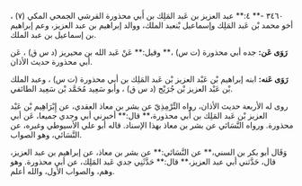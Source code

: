 ٣٤٦٠ -** ٤:** عبد العزيز بن عَبد المَلِك بن أَبي محذورة القرشي الجمحي المكي (٧) ، أخو محمد بْن عَبد المَلِك وإسماعيل بْنعبد الملك، ووالد إبراهيم بن عبد العزيز، وعم إبراهيم بن إسماعيل بن عبد الملك.

**رَوَى عَن:** جده أبي محذورة (ت س) ،** وقيل:** عَنْ عَبد الله بن محيريز (د س ق) ، عَن أبي محذورة حديث الأذان.

**رَوَى عَنه:** ابنه إبراهيم بْن عَبْد العزيز بْن عَبد المَلِك بن أبي محذورة (ت س) ، وعبد الملك بْن عَبْد العزيز بْن جُرَيْج (د س ق) ، وأبو سَعِيد مُحَمَّد بْن سَعِيد الطائفي.

روى له الأربعة حديث الأذان، رواه التِّرْمِذِيّ عن بشر بن معاذ العقدي، عن إِبْرَاهِيم بْن عَبْد العزيز بْن عَبد المَلِك بن أَبي محذورة،** قال:** أخبرني أبي وجدي جميعا، عَن أبي محذورة. ورواه النَّسَائي عن بشر بن معاذ بهذا الإسناد. قاله أبو علي الأسيوطي وغيره، عن النَّسَائي، وهو الصواب.

وَقَال أبو بكر بن السني،** عن النَّسَائي:** عن بشر بن معاذ، عن إبراهيم بن عبد العزيز، قال، حَدَّثني أبي عبد العزيز،** قال:** حَدَّثَنِي جدي عَبد المَلِك، عن أبي محذورة. وهو وهم، والصواب الأول، والله أعلم.